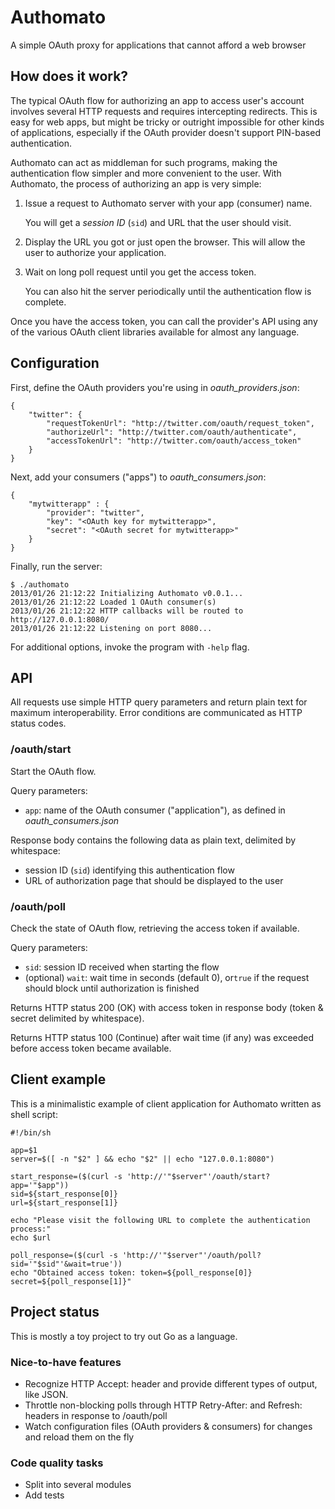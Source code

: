 # Authomato

A simple OAuth proxy for applications that cannot afford a web browser

## How does it work?

The typical OAuth flow for authorizing an app to access user's account
involves several HTTP requests and requires intercepting redirects.
This is easy for web apps, but might be tricky or outright impossible
for other kinds of applications, especially if the OAuth provider
doesn't support PIN-based authentication.

Authomato can act as middleman for such programs, making the authentication
flow simpler and more convenient to the user. With Authomato,
the process of authorizing an app is very simple:

1. Issue a request to Authomato server with your app (consumer) name.

   You will get a _session ID_ (`sid`) and URL that the user should visit.
2. Display the URL you got or just open the browser. This will allow the user
   to authorize your application.
3. Wait on long poll request until you get the access token.

   You can also hit the server periodically until the authentication flow is complete.

Once you have the access token, you can call the provider's API using
any of the various OAuth client libraries available for almost any language.

## Configuration

First, define the OAuth providers you're using in _oauth\_providers.json_:

    {
        "twitter": {
            "requestTokenUrl": "http://twitter.com/oauth/request_token",
            "authorizeUrl": "http://twitter.com/oauth/authenticate",
            "accessTokenUrl": "http://twitter.com/oauth/access_token"
        }
    }

Next, add your consumers ("apps") to _oauth_consumers.json_:

    {
        "mytwitterapp" : {
            "provider": "twitter",
            "key": "<OAuth key for mytwitterapp>",
            "secret": "<OAuth secret for mytwitterapp>"
        }
    }

Finally, run the server:

    $ ./authomato
    2013/01/26 21:12:22 Initializing Authomato v0.0.1...
    2013/01/26 21:12:22 Loaded 1 OAuth consumer(s)
    2013/01/26 21:12:22 HTTP callbacks will be routed to http://127.0.0.1:8080/
    2013/01/26 21:12:22 Listening on port 8080...

For additional options, invoke the program with `-help` flag.

## API

All requests use simple HTTP query parameters and return plain text
for maximum interoperability. Error conditions are communicated
as HTTP status codes.

### /oauth/start

Start the OAuth flow.

Query parameters:

* `app`: name of the OAuth consumer ("application"), as defined in _oauth_consumers.json_

Response body contains the following data as plain text, delimited by whitespace:

* session ID (`sid`) identifying this authentication flow
* URL of authorization page that should be displayed to the user

### /oauth/poll

Check the state of OAuth flow, retrieving the access token if available.

Query parameters:

* `sid`: session ID received when starting the flow
* (optional) `wait`: wait time in seconds (default 0),
  or`true` if the request should block until authorization is finished

Returns HTTP status 200 (OK) with access token in response body
(token & secret delimited by whitespace).

Returns HTTP status 100 (Continue) after wait time (if any) was exceeded
before access token became available.

## Client example

This is a minimalistic example of client application for Authomato written as shell script:

    #!/bin/sh

    app=$1
    server=$([ -n "$2" ] && echo "$2" || echo "127.0.0.1:8080")

    start_response=($(curl -s 'http://'"$server"'/oauth/start?app='"$app"))
    sid=${start_response[0]}
    url=${start_response[1]}

    echo "Please visit the following URL to complete the authentication process:"
    echo $url

    poll_response=($(curl -s 'http://'"$server"'/oauth/poll?sid='"$sid"'&wait=true'))
    echo "Obtained access token: token=${poll_response[0]} secret=${poll_response[1]}"


## Project status

This is mostly a toy project to try out Go as a language.

### Nice-to-have features

* Recognize HTTP Accept: header and provide different types of output, like JSON.
* Throttle non-blocking polls through HTTP Retry-After: and Refresh: headers in response to /oauth/poll
* Watch configuration files (OAuth providers & consumers) for changes and reload them on the fly

### Code quality tasks

* Split into several modules
* Add tests
